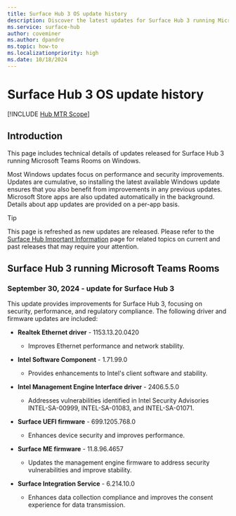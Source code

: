 ```yaml
---
title: Surface Hub 3 OS update history
description: Discover the latest updates for Surface Hub 3 running Microsoft Teams Rooms, focusing on security, performance, and compliance improvements. 
ms.service: surface-hub
author: coveminer
ms.author: dpandre
ms.topic: how-to
ms.localizationpriority: high
ms.date: 10/18/2024
---
```


# Surface Hub 3 OS update history

[!INCLUDE [Hub MTR Scope](includes/hub-mtr-scope.md)]

## Introduction

This page includes technical details of updates released for Surface Hub 3 running Microsoft Teams Rooms on Windows. 

Most Windows updates focus on performance and security improvements. Updates are cumulative, so installing the latest available Windows update ensures that you also benefit from improvements in any previous updates. Microsoft Store apps are also updated automatically in the background. Details about app updates are provided on a per-app basis.

> [!TIP]
> This page is refreshed as new updates are released. Please refer to the [Surface Hub Important Information](https://support.microsoft.com/products/surface-devices/surface-hub) page for related topics on current and past releases that may require your attention.

## Surface Hub 3 running Microsoft Teams Rooms

### September 30, 2024 - update for Surface Hub 3

This update provides improvements for Surface Hub 3, focusing on security, performance, and regulatory compliance. The following driver and firmware updates are included:

* **Realtek Ethernet driver** - 1153.13.20.0420  
  * Improves Ethernet performance and network stability.

* **Intel Software Component** - 1.71.99.0  
  * Provides enhancements to Intel's client software and stability.

* **Intel Management Engine Interface driver** - 2406.5.5.0  
  * Addresses vulnerabilities identified in Intel Security Advisories INTEL-SA-00999, INTEL-SA-01083, and INTEL-SA-01071.

* **Surface UEFI firmware** - 699.1205.768.0  
  * Enhances device security and improves performance.

* **Surface ME firmware** - 11.8.96.4657  
  * Updates the management engine firmware to address security vulnerabilities and improve stability.

* **Surface Integration Service** - 6.214.10.0  
  * Enhances data collection compliance and improves the consent experience for data transmission.